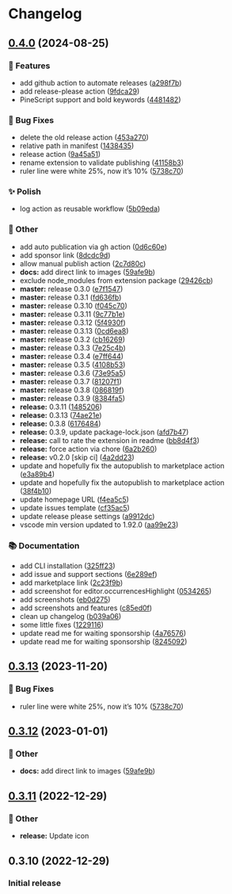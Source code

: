 # Changelog

## [0.4.0](https://github.com/Fred-Vatin/never-be-lost/compare/v0.3.13...v0.4.0) (2024-08-25)


### 🚀 Features

* add github action to automate releases ([a298f7b](https://github.com/Fred-Vatin/never-be-lost/commit/a298f7b073320a971044debc0b99ac9ef4947a76))
* add release-please action ([9fdca29](https://github.com/Fred-Vatin/never-be-lost/commit/9fdca2982130faf072ff57fb46c4b4d576b13548))
* PineScript support and bold keywords ([4481482](https://github.com/Fred-Vatin/never-be-lost/commit/4481482c4f53df54b47769e8c127ea1e00222142))


### 🐞 Bug Fixes

* delete the old release action ([453a270](https://github.com/Fred-Vatin/never-be-lost/commit/453a27088aff91b7408c3c1bc2af64abf3765114))
* relative path in manifest ([1438435](https://github.com/Fred-Vatin/never-be-lost/commit/1438435e8f160dab6b3e5aaeeaf63125660a456f))
* release action ([9a45a51](https://github.com/Fred-Vatin/never-be-lost/commit/9a45a511764b8a33c7fbdc78dda2bc50dc99fa38))
* rename extension to validate publishing ([41158b3](https://github.com/Fred-Vatin/never-be-lost/commit/41158b355a3d27c20828bdbaa5d683a2293bf827))
* ruler line were white 25%, now it’s 10% ([5738c70](https://github.com/Fred-Vatin/never-be-lost/commit/5738c7001bf552c96da57c966ddb66a8e8afb3d9))


### ✨ Polish

* log action as reusable workflow ([5b09eda](https://github.com/Fred-Vatin/never-be-lost/commit/5b09edaaa0daf9c620d5ae04617c199b5f1ce6a2))


### 🧰 Other

* add auto publication via gh action ([0d6c60e](https://github.com/Fred-Vatin/never-be-lost/commit/0d6c60e1436f73a29257070b2a7009755614d527))
* add sponsor link ([8dcdc9d](https://github.com/Fred-Vatin/never-be-lost/commit/8dcdc9d19f02f6e5ac122e53616e4629c009b1c7))
* allow manual publish action ([2c7d80c](https://github.com/Fred-Vatin/never-be-lost/commit/2c7d80cd08627aa88d96527e3a9ba8eecbec7547))
* **docs:** add direct link to images ([59afe9b](https://github.com/Fred-Vatin/never-be-lost/commit/59afe9b0b03cef90e864a97a48d851017119d54b))
* exclude node_modules from extension package ([29426cb](https://github.com/Fred-Vatin/never-be-lost/commit/29426cbfeb498565a8028a147a778af9ef375a0f))
* **master:** release 0.3.0 ([e7f1547](https://github.com/Fred-Vatin/never-be-lost/commit/e7f1547dd14d836d0686830bf574419f657ec733))
* **master:** release 0.3.1 ([fd636fb](https://github.com/Fred-Vatin/never-be-lost/commit/fd636fbf71641a7f1f15854a9e7f70822ea69a52))
* **master:** release 0.3.10 ([f045c70](https://github.com/Fred-Vatin/never-be-lost/commit/f045c70bcf15c2dc7a718d6d413037d4b79c6b3c))
* **master:** release 0.3.11 ([9c77b1e](https://github.com/Fred-Vatin/never-be-lost/commit/9c77b1ec58dcc0c3bd2c9370551c6717da62d068))
* **master:** release 0.3.12 ([5f4930f](https://github.com/Fred-Vatin/never-be-lost/commit/5f4930f7cae0cb686dc77efdd67f7f785d4f6137))
* **master:** release 0.3.13 ([0cd6ea8](https://github.com/Fred-Vatin/never-be-lost/commit/0cd6ea8c8734a1940e9634d7579b340fea84ffff))
* **master:** release 0.3.2 ([cb16269](https://github.com/Fred-Vatin/never-be-lost/commit/cb162690cab9b945cb4218edb66d71abce25b048))
* **master:** release 0.3.3 ([7e25c4b](https://github.com/Fred-Vatin/never-be-lost/commit/7e25c4b882b096545c88445f8761994a9af4a214))
* **master:** release 0.3.4 ([e7ff644](https://github.com/Fred-Vatin/never-be-lost/commit/e7ff64457a54c1339aec39ce50c788899351c62c))
* **master:** release 0.3.5 ([4108b53](https://github.com/Fred-Vatin/never-be-lost/commit/4108b53418d8afbd4e1452540e2d7566a155c519))
* **master:** release 0.3.6 ([73e95a5](https://github.com/Fred-Vatin/never-be-lost/commit/73e95a53d9b4ed81a4d2e6dcd97a5076eb7cb6ea))
* **master:** release 0.3.7 ([81207f1](https://github.com/Fred-Vatin/never-be-lost/commit/81207f1b109c456e4a714cd5720a22977baab261))
* **master:** release 0.3.8 ([086819f](https://github.com/Fred-Vatin/never-be-lost/commit/086819fa57b83cce0110e1cf5c655896ba45d669))
* **master:** release 0.3.9 ([8384fa5](https://github.com/Fred-Vatin/never-be-lost/commit/8384fa5c6939ecf5c2cccfa718ec85782f7d5cc8))
* **release:** 0.3.11 ([1485206](https://github.com/Fred-Vatin/never-be-lost/commit/1485206449958ddf986159d3286bbe7ce2326392))
* **release:** 0.3.13 ([74ae21e](https://github.com/Fred-Vatin/never-be-lost/commit/74ae21e9e378361ded655a9226fab4aa8483ffe1))
* **release:** 0.3.8 ([6176484](https://github.com/Fred-Vatin/never-be-lost/commit/6176484f185b10922165b92de2afa680258b0bb9))
* **release:** 0.3.9, update package-lock.json ([afd7b47](https://github.com/Fred-Vatin/never-be-lost/commit/afd7b47509832d855cf12cb9ff6b44a6b39ea7cb))
* **release:** call to rate the extension in readme ([bb8d4f3](https://github.com/Fred-Vatin/never-be-lost/commit/bb8d4f3b28783b49d0ef8ac0710500870abeab35))
* **release:** force action via chore ([6a2b260](https://github.com/Fred-Vatin/never-be-lost/commit/6a2b2607c88c2089ab1be3f426aa594e068db7ad))
* **release:** v0.2.0 [skip ci] ([4a2dd23](https://github.com/Fred-Vatin/never-be-lost/commit/4a2dd234aa4e06e9e4811a49c871740ff01cddb3))
* update and hopefully fix the autopublish to marketplace action ([e3a89b4](https://github.com/Fred-Vatin/never-be-lost/commit/e3a89b4eb0e4014edef386e461d52219f9a2b240))
* update and hopefully fix the autopublish to marketplace action ([38f4b10](https://github.com/Fred-Vatin/never-be-lost/commit/38f4b1018d5076540be809b676b9c250a47a546b))
* update homepage URL ([f4ea5c5](https://github.com/Fred-Vatin/never-be-lost/commit/f4ea5c55047615107846e4b17462e192903701e7))
* update issues template ([cf35ac5](https://github.com/Fred-Vatin/never-be-lost/commit/cf35ac5ca389c0d1469ba62b00f5e4d9236cc6d3))
* update release please settings ([a9912dc](https://github.com/Fred-Vatin/never-be-lost/commit/a9912dcbb897383295381be2ba688605ad8d65dc))
* vscode min version updated to 1.92.0 ([aa99e23](https://github.com/Fred-Vatin/never-be-lost/commit/aa99e23c57f4e7de0cd33f1a0d0f195288f7dfa6))


### 📚 Documentation

* add CLI installation ([325ff23](https://github.com/Fred-Vatin/never-be-lost/commit/325ff2362d9db41729139d0c29fc8410b37635fa))
* add issue and support sections ([6e289ef](https://github.com/Fred-Vatin/never-be-lost/commit/6e289ef447d2091726f793c10cf7c602db0764c4))
* add marketplace link ([2c23f9b](https://github.com/Fred-Vatin/never-be-lost/commit/2c23f9b21807577f3e0d3d6d5bebb44fea77b88e))
* add screenshot for editor.occurrencesHighlight ([0534265](https://github.com/Fred-Vatin/never-be-lost/commit/0534265a8448fb2f71a3b973adbb775f212f0401))
* add screenshots ([eb0d275](https://github.com/Fred-Vatin/never-be-lost/commit/eb0d2752d3694d80e92e82b6f0a5bedb20be6692))
* add screenshots and features ([c85ed0f](https://github.com/Fred-Vatin/never-be-lost/commit/c85ed0fc775898318da4077d213210260c667640))
* clean up changelog ([b039a06](https://github.com/Fred-Vatin/never-be-lost/commit/b039a0687bd4ddce752be402c8b166a31bd5cf65))
* some little fixes ([1229116](https://github.com/Fred-Vatin/never-be-lost/commit/12291163e1e3e66ece195e3fc201e289b402a9b0))
* update read me for waiting sponsorship ([4a76576](https://github.com/Fred-Vatin/never-be-lost/commit/4a7657693cc7a10be9b848e4f38a3d2101e7bace))
* update read me for waiting sponsorship ([8245092](https://github.com/Fred-Vatin/never-be-lost/commit/8245092dfffa801a19620866b0f2992122220973))

## [0.3.13](https://github.com/Fred-Vatin/never-be-lost/compare/v0.3.12...v0.3.13) (2023-11-20)


### 🐞 Bug Fixes

* ruler line were white 25%, now it’s 10% ([5738c70](https://github.com/Fred-Vatin/never-be-lost/commit/5738c7001bf552c96da57c966ddb66a8e8afb3d9))

## [0.3.12](https://github.com/Fred-Vatin/never-be-lost/compare/v0.3.11...v0.3.12) (2023-01-01)


### 🧰 Other

* **docs:** add direct link to images ([59afe9b](https://github.com/Fred-Vatin/never-be-lost/commit/59afe9b0b03cef90e864a97a48d851017119d54b))

## [0.3.11](https://github.com/Fred-Vatin/never-be-lost/compare/v0.3.10...v0.3.11) (2022-12-29)

### 🧰 Other

* **release:** Update icon

## 0.3.10 (2022-12-29)

### Initial release
